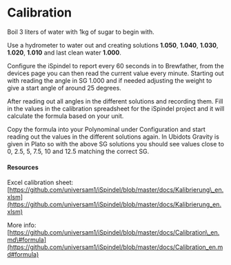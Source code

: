# Calibration

Boil 3 liters of water with 1kg of sugar to begin with.  
  
Use a hydrometer to water out and creating solutions **1.050**, **1.040**, **1.030**, **1.020**, **1.010** and last clean water **1.000**.  
  
Configure the iSpindel to report every 60 seconds in to Brewfather, from the devices page you can then read the current value every minute. Starting out with reading the angle in SG 1.000 and if needed adjusting the weight to give a start angle of around 25 degrees.  
  
After reading out all angles in the different solutions and recording them. Fill in the values in the calibration spreadsheet for the iSpindel project and it will calculate the formula based on your unit.   
  
Copy the formula into your Polynominal under Configuration and start reading out the values in the different solutions again. In Ubidots Gravity is given in Plato so with the above SG solutions you should see values close to 0, 2.5, 5, 7.5, 10 and 12.5 matching the correct SG.

#### Resources

Excel calibration sheet: [https://github.com/universam1/iSpindel/blob/master/docs/Kalibrierung\_en.xlsm](https://github.com/universam1/iSpindel/blob/master/docs/Kalibrierung_en.xlsm)

More info: [https://github.com/universam1/iSpindel/blob/master/docs/Calibration\_en.md\#formula](https://github.com/universam1/iSpindel/blob/master/docs/Calibration_en.md#formula)  
  


